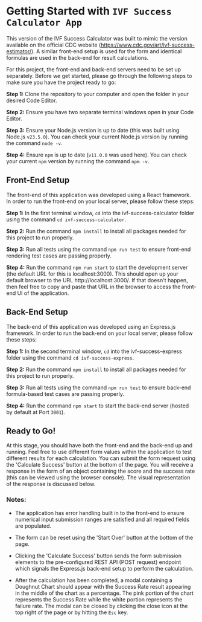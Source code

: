 # Getting Started with `IVF Success Calculator App`

This version of the IVF Success Calculator was built to mimic the version available on the official CDC website (https://www.cdc.gov/art/ivf-success-estimator/). A similar front-end setup is used for the form and identical formulas are used in the back-end for result calculations.

For this project, the front-end and back-end servers need to be set up separately. Before we get started, please go through the following steps to make sure you have the project ready to go:

**Step 1:** Clone the repository to your computer and open the folder in your desired Code Editor.

**Step 2:** Ensure you have two separate terminal windows open in your Code Editor.

**Step 3:** Ensure your Node.js version is up to date (this was built using Node.js `v23.5.0`). You can check your current Node.js version by running the command `node -v`.

**Step 4:** Ensure `npm` is up to date (`v11.0.0` was used here). You can check your current `npm` version by running the command `npm -v`.



## Front-End Setup

The front-end of this application was developed using a React framework. In order to run the front-end on your local server, please follow these steps:

**Step 1:** In the first terminal window, `cd` into the ivf-success-calculator folder using the command `cd ivf-success-calculator`.

**Step 2:** Run the command `npm install` to install all packages needed for this project to run properly.

**Step 3:** Run all tests using the command `npm run test` to ensure front-end rendering test cases are passing properly.

**Step 4:** Run the command `npm run start` to start the development server (the default URL for this is localhost:3000). This should open up your default browser to the URL http://localhost:3000/. If that doesn't happen, then feel free to copy and paste that URL in the browser to access the front-end UI of the application.



## Back-End Setup

The back-end of this application was developed using an Express.js framework. In order to run the back-end on your local server, please follow these steps:

**Step 1:** In the second terminal window, `cd` into the ivf-success-express folder using the command `cd ivf-success-express`.

**Step 2:** Run the command `npm install` to install all packages needed for this project to run properly.

**Step 3:** Run all tests using the command `npm run test` to ensure back-end formula-based test cases are passing properly.

**Step 4:** Run the command `npm start` to start the back-end server (hosted by default at Port `3001`).



## Ready to Go!

At this stage, you should have both the front-end and the back-end up and running. Feel free to use different form values within the application to test different results for each calculation. You can submit the form request using the 'Calculate Success' button at the bottom of the page. You will receive a response in the form of an object containing the score and the success rate (this can be viewed using the browser console). The visual representation of the response is discussed below.

### Notes:

* The application has error handling built in to the front-end to ensure numerical input submission ranges are satisfied and all required fields are populated.

* The form can be reset using the 'Start Over' button at the bottom of the page.

* Clicking the 'Calculate Success' button sends the form submission elements to the pre-configured REST API (POST request) endpoint which signals the Express.js back-end setup to perform the calculation.

* After the calculation has been completed, a modal containing a Doughnut Chart should appear with the Success Rate result appearing in the middle of the chart as a percentage. The pink portion of the chart represents the Success Rate while the white portion represents the failure rate. The modal can be closed by clicking the close icon at the top right of the page or by hitting the `Esc` key.